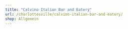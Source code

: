 ```yaml
---
title: "Calvino Italian Bar and Eatery"
url: /charlottesville/calvino-italian-bar-and-eatery/
shop: Allgemein
---
```

